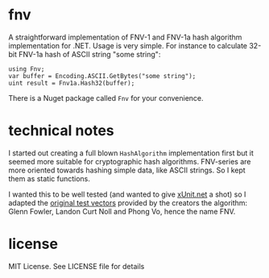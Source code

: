 # fnv
A straightforward implementation of FNV-1 and FNV-1a hash algorithm implementation for .NET. Usage is very simple. For instance to calculate 32-bit FNV-1a hash of ASCII string "some string":

    using Fnv;
    var buffer = Encoding.ASCII.GetBytes("some string");
    uint result = Fnv1a.Hash32(buffer);
  
There is a Nuget package called `Fnv` for your convenience.

# technical notes
I started out creating a full blown `HashAlgorithm` implementation first but it seemed more suitable for cryptographic hash algorithms. FNV-series are more oriented towards hashing simple data, like ASCII strings. So I kept them as static functions.

I wanted this to be well tested (and wanted to give [xUnit.net](https://xunit.github.io/) a shot) so I adapted the [original test vectors](http://www.isthe.com/chongo/src/fnv/test_fnv.c) provided by the creators the algorithm: Glenn Fowler, Landon Curt Noll and Phong Vo, hence the name FNV.

# license
MIT License. See LICENSE file for details
